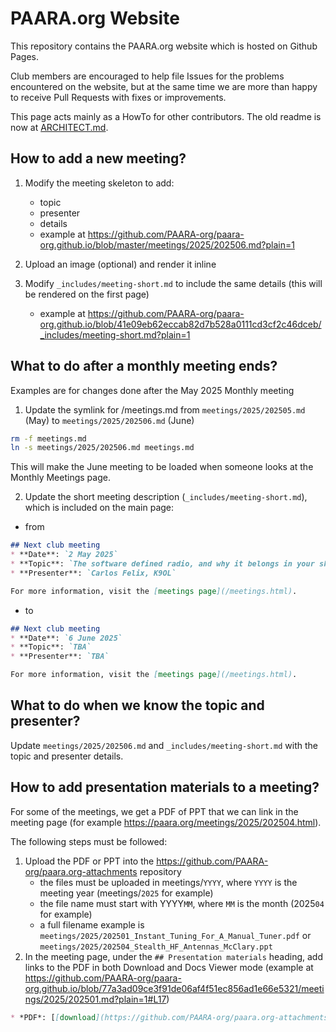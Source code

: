 # PAARA.org Website

This repository contains the PAARA.org website which is hosted on Github Pages.

Club members are encouraged to help file Issues for the problems encountered on the website, but at the same time we are more than happy to receive Pull Requests with fixes or improvements.

This page acts mainly as a HowTo for other contributors. The old readme is now at [ARCHITECT.md](ARCHITECT.md).

## How to add a new meeting?

1. Modify the meeting skeleton to add: 
   * topic
   * presenter
   * details
   * example at <https://github.com/PAARA-org/paara-org.github.io/blob/master/meetings/2025/202506.md?plain=1>

2. Upload an image (optional) and render it inline
3. Modify `_includes/meeting-short.md` to include the same details (this will be rendered on the first page)
   * example at <https://github.com/PAARA-org/paara-org.github.io/blob/41e09eb62eccab82d7b528a0111cd3cf2c46dceb/_includes/meeting-short.md?plain=1>

## What to do after a monthly meeting ends?

Examples are for changes done after the May 2025 Monthly meeting

1. Update the symlink for /meetings.md from `meetings/2025/202505.md` (May) to `meetings/2025/202506.md` (June)

```bash
rm -f meetings.md
ln -s meetings/2025/202506.md meetings.md
```

This will make the June meeting to be loaded when someone looks at the Monthly Meetings page.

2. Update the short meeting description (`_includes/meeting-short.md`), which is included on the main page:

* from

```md
## Next club meeting
* **Date**: `2 May 2025`
* **Topic**: `The software defined radio, and why it belongs in your shack`
* **Presenter**: `Carlos Felix, K9OL`

For more information, visit the [meetings page](/meetings.html).
```

* to

```md
## Next club meeting
* **Date**: `6 June 2025`
* **Topic**: `TBA`
* **Presenter**: `TBA`

For more information, visit the [meetings page](/meetings.html).
```

## What to do when we know the topic and presenter?

Update `meetings/2025/202506.md` and `_includes/meeting-short.md` with the topic and presenter details.

## How to add presentation materials to a meeting?

For some of the meetings, we get a PDF of PPT that we can link in the meeting page (for example <https://paara.org/meetings/2025/202504.html>).

The following steps must be followed:
1. Upload the PDF or PPT into the <https://github.com/PAARA-org/paara.org-attachments> repository
   * the files must be uploaded in meetings/`YYYY`, where `YYYY` is the meeting year (meetings/`2025` for example)
   * the file name must start with YYYY`MM`, where `MM` is the month (2025`04` for example)
   * a full filename example is `meetings/2025/202501_Instant_Tuning_For_A_Manual_Tuner.pdf` or `meetings/2025/202504_Stealth_HF_Antennas_McClary.ppt`
2. In the meeting page, under the `## Presentation materials` heading, add links to the PDF in both Download and Docs Viewer mode (example at <https://github.com/PAARA-org/paara-org.github.io/blob/77a3ad09ce3f91de06af4f51ec856ad1e66e5321/meetings/2025/202501.md?plain=1#L17>)

```md
* *PDF*: [[download](https://github.com/PAARA-org/paara.org-attachments/blob/main/events/2025/202501_Instant_Tuning_For_A_Manual_Tuner.pdf?raw=true)] [[Docs Viewer](https://docs.google.com/viewer?url=https://github.com/PAARA-org/paara.org-attachments/blob/main/events/2025/202501_Instant_Tuning_For_A_Manual_Tuner.pdf?raw=true)]
```
